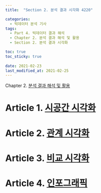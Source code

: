 ```yaml
---
title:  "Section 2. 분석 결과 시각화 4220"

categories:
  - 빅데이터 분석 기사
tags: 
  - Part 4. 빅데이터 결과 해석
  - Chapter 2. 분석 결과 해석 및 활용
  - Section 2. 분석 결과 시각화

toc: true
toc_sticky: true
 
date: 2021-02-23
last_modified_at: 2021-02-25
---
```


Chapter 2. [분석 결과 해석 및 활용]()

# Article 1. [시공간 시각화]()

# Article 2. [관계 시각화]()

# Article 3. [비교 시각화]()

# Article 4. [인포그래픽]()

